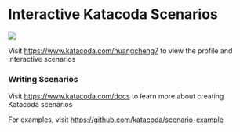 # Interactive Katacoda Scenarios

[![](http://shields.katacoda.com/katacoda/huangcheng7/count.svg)](https://www.katacoda.com/huangcheng7 "Get your profile on Katacoda.com")

Visit https://www.katacoda.com/huangcheng7 to view the profile and interactive scenarios

### Writing Scenarios
Visit https://www.katacoda.com/docs to learn more about creating Katacoda scenarios

For examples, visit https://github.com/katacoda/scenario-example
